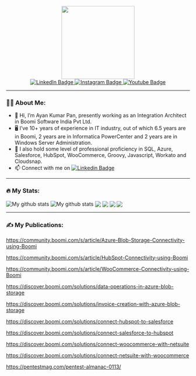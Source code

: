<div id="header" align="center">
  <img src="https://media.giphy.com/media/RbDKaczqWovIugyJmW/giphy.gif" width="200"/>
  
  <div id="badges">
    <a href="https://www.linkedin.com/in/ayankumarpan/">
    <img src="https://img.shields.io/badge/LinkedIn-blue?style=for-the-badge&logo=linkedin&logoColor=white" alt="LinkedIn Badge"/>
    </a>
    <a href="https://www.instagram.com/ayankumarpan_world/">
    <img src="https://img.shields.io/badge/Instagram-E4405F?style=for-the-badge&logo=instagram&logoColor=white" alt="Instagram Badge"/>
    </a>
    <a href="https://www.youtube.com/channel/UC3YaKty6O_I-JTh3HJsRidg">
    <img src="https://img.shields.io/badge/YouTube-red?style=for-the-badge&logo=youtube&logoColor=white" alt="Youtube Badge"/>
    </a>
  </div>
  
  <img src="https://komarev.com/ghpvc/?username=ayanpan&style=flat-square&color=blue" alt=""/>
</div>

---
### :man_technologist: About Me:
- :wave: Hi, I’m Ayan Kumar Pan, presently working as an Integration Architect in Boomi Software India Pvt Ltd.
- :desktop_computer: I’ve 10+ years of experience in IT industry, out of which 6.5 years are in Boomi, 2 years are in Informatica PowerCenter and 2 years are in Windows Server Administration.
- :abacus: I also hold some level of professional proficiency in SQL, Azure, Salesforce, HubSpot, WooCommerce, Groovy, Javascript, Workato and Cloudsnap.
- :mailbox: Connect with me on [![Linkedin Badge](https://img.shields.io/badge/LinkedIn-blue?style=for-the-badge&logo=linkedin&logoColor=white)](https://www.linkedin.com/in/ayankumarpan/)
 
---
### :fire: My Stats:
<img align="center" src="https://github-readme-streak-stats.herokuapp.com?user=ayanpan&theme=nightowl&hide_border=true" alt="My github stats" /> 

<img align="center" src="https://github-readme-stats.vercel.app/api?username=ayanpan&show_icons=true&include_all_commits=true&theme=nightowl&hide_border=true" alt="My github stats" />

<img align="center" src="https://github-readme-stats.vercel.app/api/top-langs/?username=ayanpan&layout=compact&theme=nightowl&hide_border=true" />

<img align="center" src="https://activity-graph.herokuapp.com/graph?username=ayanpan&theme=nightowl" />

<img align="center" src="https://github-profile-summary-cards.vercel.app/api/cards/profile-details?username=ayanpan&theme=nightowl" />

<img align="center" src="https://github-profile-trophy.vercel.app/?username=ayanpan&theme=nightowl" />

---
### :writing_hand: My Publications:
https://community.boomi.com/s/article/Azure-Blob-Storage-Connectivity-using-Boomi

https://community.boomi.com/s/article/HubSpot-Connectivity-using-Boomi

https://community.boomi.com/s/article/WooCommerce-Connectivity-using-Boomi

https://discover.boomi.com/solutions/data-operations-in-azure-blob-storage

https://discover.boomi.com/solutions/invoice-creation-with-azure-blob-storage

https://discover.boomi.com/solutions/connect-hubspot-to-salesforce

https://discover.boomi.com/solutions/connect-salesforce-to-hubspot

https://discover.boomi.com/solutions/connect-woocommerce-with-netsuite

https://discover.boomi.com/solutions/connect-netsuite-with-woocommerce

https://pentestmag.com/pentest-almanac-0113/
